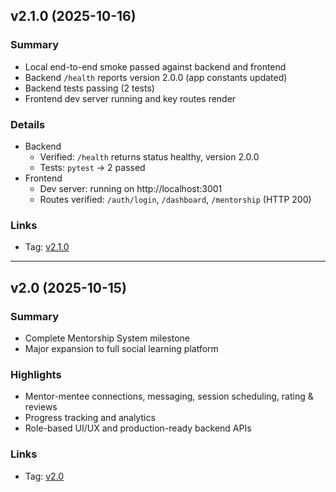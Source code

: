 ## v2.1.0 (2025-10-16)

### Summary
- Local end-to-end smoke passed against backend and frontend
- Backend `/health` reports version 2.0.0 (app constants updated)
- Backend tests passing (2 tests)
- Frontend dev server running and key routes render

### Details
- Backend
  - Verified: `/health` returns status healthy, version 2.0.0
  - Tests: `pytest` → 2 passed
- Frontend
  - Dev server: running on http://localhost:3001
  - Routes verified: `/auth/login`, `/dashboard`, `/mentorship` (HTTP 200)

### Links
- Tag: [v2.1.0](https://github.com/shanalishah/edprep-ai/tree/v2.1.0)

---

## v2.0 (2025-10-15)

### Summary
- Complete Mentorship System milestone
- Major expansion to full social learning platform

### Highlights
- Mentor-mentee connections, messaging, session scheduling, rating & reviews
- Progress tracking and analytics
- Role-based UI/UX and production-ready backend APIs

### Links
- Tag: [v2.0](https://github.com/shanalishah/edprep-ai/tree/v2.0)






